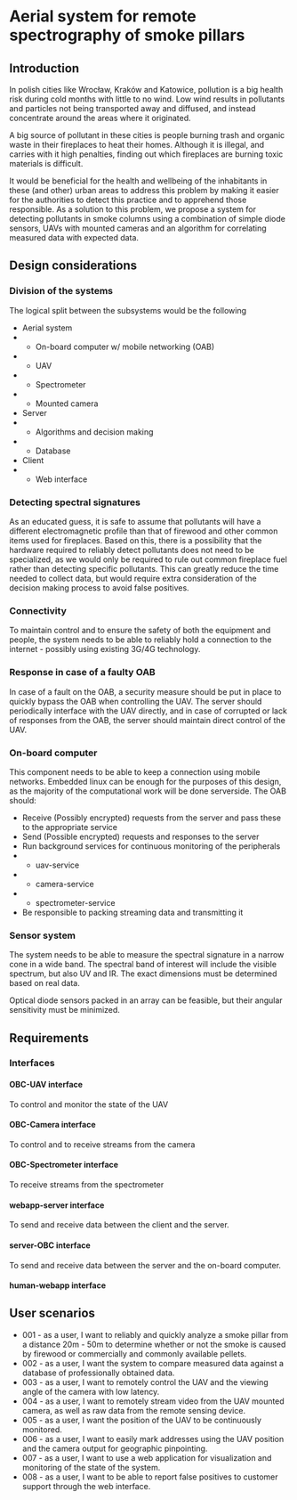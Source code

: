 # Aerial system for remote spectrography of smoke pillars
## Introduction
In polish cities like Wrocław, Kraków and Katowice, pollution is a big health risk during cold months with little to no wind. Low wind results in pollutants and particles not being transported away and diffused, and instead concentrate around the areas where it originated.

A big source of pollutant in these cities is people burning trash and organic waste in their fireplaces to heat their homes. Although it is illegal, and carries with it high penalties, finding out which fireplaces are burning toxic materials is difficult.

It would be beneficial for the health and wellbeing of  the inhabitants in these (and other) urban areas to address this problem by making it easier for the authorities to detect this practice and to apprehend those responsible. As a solution to this problem, we propose a system for detecting pollutants in smoke columns using a combination of simple diode sensors, UAVs with mounted cameras and an algorithm for correlating measured data with expected data.

## Design considerations
### Division of the systems
The logical split between the subsystems would be the following

* Aerial system
* * On-board computer w/ mobile networking (OAB)
* * UAV
* * Spectrometer
* * Mounted camera
* Server
* * Algorithms and decision making
* * Database
* Client
* * Web interface

### Detecting spectral signatures
As an educated guess, it is safe to assume that pollutants will have a different electromagnetic profile than that of firewood and other common items used for fireplaces. Based on this, there is a possibility that the hardware required to reliably detect pollutants does not need to be specialized, as  we would only be required to rule out common fireplace fuel rather than detecting specific pollutants. This can greatly reduce the time needed to collect data, but would require extra consideration of the decision making process to avoid false positives.
### Connectivity
To maintain control and to ensure the safety of both the equipment and people, the system needs to be able to reliably hold a connection to the internet - possibly using existing 3G/4G technology. 
### Response in case of a faulty OAB
In case of a fault on the OAB, a security measure should be put in place to quickly bypass the OAB when controlling the UAV. The server should periodically interface with the UAV directly, and in case of corrupted or lack of responses from the OAB, the server should maintain direct control of the UAV.
### On-board computer
This component needs to be able to keep a connection using mobile networks.
Embedded linux can be enough for the purposes of this design, as the majority of the computational work will be done serverside. The OAB should:

* Receive (Possibly encrypted) requests from the server and pass these to the appropriate service
* Send (Possible encrypted) requests and responses to the server
* Run background services for continuous monitoring of the peripherals
* * uav-service
* * camera-service
* * spectrometer-service
* Be responsible to packing streaming data and transmitting it
### Sensor system
The system needs to be able to measure the spectral signature in a narrow cone in a wide band. The spectral band of interest will include the visible spectrum, but also UV and IR. The exact dimensions must be determined based on real data.

Optical diode sensors packed in an array can be feasible, but their angular sensitivity must be minimized.
## Requirements
### Interfaces

#### OBC-UAV interface
To control and monitor the state of the UAV
#### OBC-Camera interface
To control and to receive streams from the camera
#### OBC-Spectrometer interface
To receive streams from the spectrometer
#### webapp-server interface
To send and receive data between the client and the server.
#### server-OBC interface
To send and receive data between the server and the on-board computer.
#### human-webapp interface

## User scenarios

* 001 - as a user, I want to reliably and quickly analyze a smoke pillar from a distance 20m - 50m to determine whether or not the smoke is caused by firewood or commercially and commonly available pellets.
* 002 - as a user, I want the system to compare measured data against a database of professionally obtained data.
* 003 - as a user, I want to remotely control the UAV and the viewing angle of the camera with low latency.
* 004 - as a user, I want to remotely stream video from the UAV mounted camera, as well as raw data from the remote sensing device.
* 005 - as a user, I want the position of the UAV to be continuously monitored.
* 006 - as a user, I want to easily mark addresses using the UAV position and the camera output for geographic pinpointing.
* 007 - as a user, I want to use a web application for visualization and monitoring of the state of the system.
* 008 - as a user, I want to be able to report false positives to customer support through the web interface.